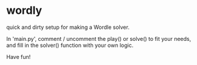 # wordly

quick and dirty setup for making a Wordle solver.

In 'main.py', comment / uncomment the play() or solve() to fit your needs, and fill in the solver() function with your own logic.

Have fun!
